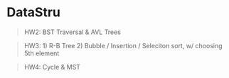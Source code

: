 # DataStru

> HW2: BST Traversal & AVL Trees

> HW3: 1) R-B Tree 2) Bubble / Insertion / Seleciton sort, w/ choosing 5th element

> HW4: Cycle & MST

